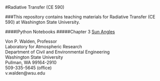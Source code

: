 #Radiative Transfer (CE 590)

###This repository contains teaching materials for Radiative Transfer (CE 590) at Washington State University.

####IPython Notebooks
#####Chapter 3
  [Sun Angles](http://nbviewer.ipython.org/github/vonw/CE590-Radiative-Transfer/blob/master/Sun%20Angles.ipynb)
  

<p>Von P. Walden, Professor<br>
Laboratory for Atmospheric Research<br>
Department of Civil and Environmental Engineering<br>
Washington State University<br>
Pullman, WA  99164-2910<br>
509-335-5645 (office)<br>
v.walden@wsu.edu</p>

